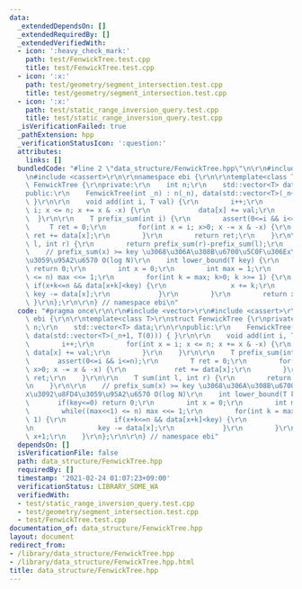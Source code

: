 ```yaml
---
data:
  _extendedDependsOn: []
  _extendedRequiredBy: []
  _extendedVerifiedWith:
  - icon: ':heavy_check_mark:'
    path: test/FenwickTree.test.cpp
    title: test/FenwickTree.test.cpp
  - icon: ':x:'
    path: test/geometry/segment_intersection.test.cpp
    title: test/geometry/segment_intersection.test.cpp
  - icon: ':x:'
    path: test/static_range_inversion_query.test.cpp
    title: test/static_range_inversion_query.test.cpp
  _isVerificationFailed: true
  _pathExtension: hpp
  _verificationStatusIcon: ':question:'
  attributes:
    links: []
  bundledCode: "#line 2 \"data_structure/FenwickTree.hpp\"\n\r\n#include <vector>\r\
    \n#include <cassert>\r\n\r\nnamespace ebi {\r\n\r\ntemplate<class T>\r\nstruct\
    \ FenwickTree {\r\nprivate:\r\n    int n;\r\n    std::vector<T> data;\r\n\r\n\
    public:\r\n    FenwickTree(int _n) : n(_n), data(std::vector<T>(_n+1, T(0))) {\
    \ }\r\n\r\n    void add(int i, T val) {\r\n        i++;\r\n        for(int x =\
    \ i; x <= n; x += x & -x) {\r\n            data[x] += val;\r\n        }\r\n  \
    \  }\r\n\r\n    T prefix_sum(int i) {\r\n        assert(0<=i && i<=n);\r\n   \
    \     T ret = 0;\r\n        for(int x = i; x>0; x -= x & -x) {\r\n           \
    \ ret += data[x];\r\n        }\r\n        return ret;\r\n    }\r\n\r\n    T sum(int\
    \ l, int r) {\r\n        return prefix_sum(r)-prefix_sum(l);\r\n    }\r\n\r\n\
    \    // prefix_sum(x) >= key \u3068\u306A\u308B\u6700\u5C0F\u306Ex\u3092\u8FD4\
    \u3059\u95A2\u6570 O(log N)\r\n    int lower_bound(T key) {\r\n        if(key<=0)\
    \ return 0;\r\n        int x = 0;\r\n        int max = 1;\r\n        while((max<<1)\
    \ <= n) max <<= 1;\r\n        for(int k = max; k>0; k >>= 1) {\r\n           \
    \ if(x+k<=n && data[x+k]<key) {\r\n                x += k;\r\n               \
    \ key -= data[x];\r\n            }\r\n        }\r\n        return x+1;\r\n   \
    \ }\r\n};\r\n\r\n} // namespace ebi\n"
  code: "#pragma once\r\n\r\n#include <vector>\r\n#include <cassert>\r\n\r\nnamespace\
    \ ebi {\r\n\r\ntemplate<class T>\r\nstruct FenwickTree {\r\nprivate:\r\n    int\
    \ n;\r\n    std::vector<T> data;\r\n\r\npublic:\r\n    FenwickTree(int _n) : n(_n),\
    \ data(std::vector<T>(_n+1, T(0))) { }\r\n\r\n    void add(int i, T val) {\r\n\
    \        i++;\r\n        for(int x = i; x <= n; x += x & -x) {\r\n           \
    \ data[x] += val;\r\n        }\r\n    }\r\n\r\n    T prefix_sum(int i) {\r\n \
    \       assert(0<=i && i<=n);\r\n        T ret = 0;\r\n        for(int x = i;\
    \ x>0; x -= x & -x) {\r\n            ret += data[x];\r\n        }\r\n        return\
    \ ret;\r\n    }\r\n\r\n    T sum(int l, int r) {\r\n        return prefix_sum(r)-prefix_sum(l);\r\
    \n    }\r\n\r\n    // prefix_sum(x) >= key \u3068\u306A\u308B\u6700\u5C0F\u306E\
    x\u3092\u8FD4\u3059\u95A2\u6570 O(log N)\r\n    int lower_bound(T key) {\r\n \
    \       if(key<=0) return 0;\r\n        int x = 0;\r\n        int max = 1;\r\n\
    \        while((max<<1) <= n) max <<= 1;\r\n        for(int k = max; k>0; k >>=\
    \ 1) {\r\n            if(x+k<=n && data[x+k]<key) {\r\n                x += k;\r\
    \n                key -= data[x];\r\n            }\r\n        }\r\n        return\
    \ x+1;\r\n    }\r\n};\r\n\r\n} // namespace ebi"
  dependsOn: []
  isVerificationFile: false
  path: data_structure/FenwickTree.hpp
  requiredBy: []
  timestamp: '2021-02-24 01:07:23+09:00'
  verificationStatus: LIBRARY_SOME_WA
  verifiedWith:
  - test/static_range_inversion_query.test.cpp
  - test/geometry/segment_intersection.test.cpp
  - test/FenwickTree.test.cpp
documentation_of: data_structure/FenwickTree.hpp
layout: document
redirect_from:
- /library/data_structure/FenwickTree.hpp
- /library/data_structure/FenwickTree.hpp.html
title: data_structure/FenwickTree.hpp
---
```

